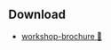 ## Download 

* [workshop-brochure 📜](https://raw.githubusercontent.com/blackhatsacademy/blackhatsacademy.github.io/main/brochure/p01.pdf)
